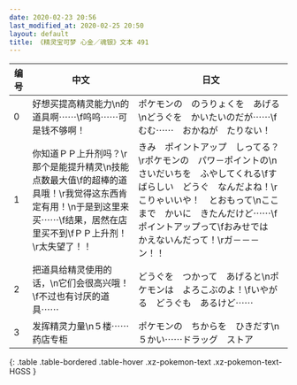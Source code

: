 ```yaml
---
date: 2020-02-23 20:56
last_modified_at: 2020-02-25 20:50
layout: default
title: 《精灵宝可梦 心金／魂银》文本 491
---
```

| 编号 | 中文 | 日文 |
| ---- | ---- | ---- |
| 0 | 好想买提高精灵能力\n的道具啊⋯⋯\f呜呜⋯⋯可是钱不够啊！ | ポケモンの　のうりょくを　あげる\nどうぐを　かいたいのだが⋯⋯\fむむ⋯⋯　おかねが　たりない！ |
| 1 | 你知道ＰＰ上升剂吗？\r那个是能提升精灵\n技能点数最大值\f的超棒的道具哦！\r我觉得这东西肯定有用！\n于是到这里来买⋯⋯\f结果，居然在店里买不到\fＰＰ上升剂！\r太失望了！！ | きみ　ポイントアップ　しってる？\rポケモンの　パワ－ポイントの\nさいだいちを　ふやしてくれる\fすばらしい　どうぐ　なんだよね！\rこりゃいいや！　とおもって\nここまで　かいに　きたんだけど⋯⋯\fポイントアップって\fおみせでは　かえないんだって！\rガ－－－ン！！ |
| 2 | 把道具给精灵使用的话，\n它们会很高兴哦！\f不过也有讨厌的道具⋯⋯ | どうぐを　つかって　あげると\nポケモンは　よろこぶのよ！\fいやがる　どうぐも　あるけど⋯⋯ |
| 3 | 发挥精灵力量\n５楼⋯⋯药店专柜 | ポケモンの　ちからを　ひきだす\n５かい⋯⋯ドラッグ　ストア |
{: .table .table-bordered .table-hover .xz-pokemon-text .xz-pokemon-text-HGSS }